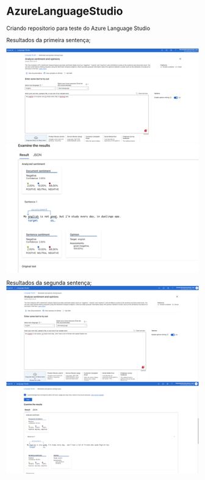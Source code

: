 # AzureLanguageStudio
Criando repositorio para teste do Azure Language Studio

Resultados da primeira sentença;

![alt text](image.png)
![alt text](image-1.png)

Resultados da segunda sentença;
![alt text](image-2.png)
![alt text](image-3.png)

